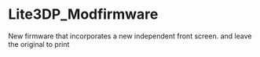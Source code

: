 # Lite3DP_Modfirmware
New firmware that incorporates a new independent front screen. and leave the original to print
